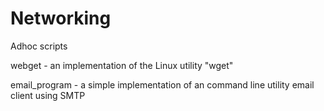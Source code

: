 # Networking
Adhoc scripts 

webget - an implementation of the Linux utility "wget"

email_program - a simple implementation of an command line utility email client using SMTP
